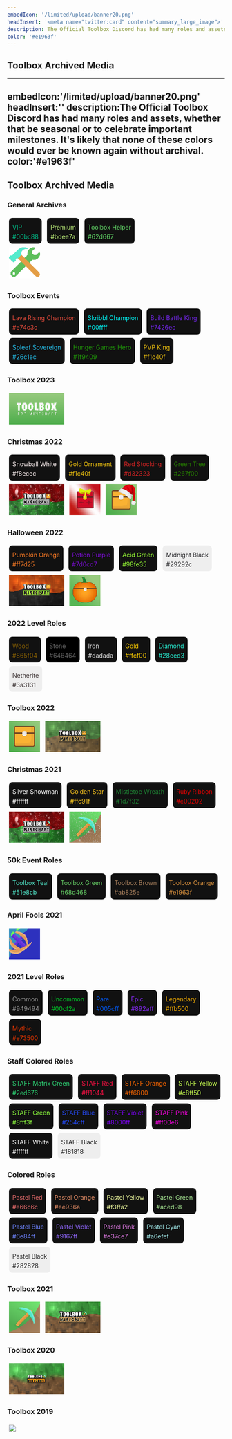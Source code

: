 ```yaml
---
embedIcon: '/limited/upload/banner20.png'
headInsert: '<meta name="twitter:card" content="summary_large_image">'
description: The Official Toolbox Discord has had many roles and assets, whether that be seasonal or to celebrate important milestones. It's likely that none of these colors would ever be known again without archival.
color: '#e1963f'
---
```

## Toolbox Archived Media
---
embedIcon:'/limited/upload/banner20.png'
headInsert:'<meta name="twitter:card" content="summary_large_image">'
description:The Official Toolbox Discord has had many roles and assets, whether that be seasonal or to celebrate important milestones. It's likely that none of these colors would ever be known again without archival.
color:'#e1963f'
---
## Toolbox Archived Media
<div class="changelog-container">
  <h3>General Archives</h3>
  <div>
    <a class="home-content-container" style="border-radius:8px;background:#111;padding:8px;color:#ccc;display:inline-block;margin:4px;line-height:0;--color:#00bc88">
      <p class="dreamsdb infotitle" style="color:var(--color)">VIP</p>
      <p class="dreamsdb infostats" style="display:block;line-height:16px;margin:0;color:var(--color)">#00bc88</p>
    </a>
    <a class="home-content-container" style="border-radius:8px;background:#111;padding:8px;color:#ccc;display:inline-block;margin:4px;line-height:0;--color:#bdee7a">
      <p class="dreamsdb infotitle" style="color:var(--color)">Premium</p>
      <p class="dreamsdb infostats" style="display:block;line-height:16px;margin:0;color:var(--color)">#bdee7a</p>
    </a>
    <a class="home-content-container" style="border-radius:8px;background:#111;padding:8px;color:#ccc;display:inline-block;margin:4px;line-height:0;--color:#62d667">
      <p class="dreamsdb infotitle" style="color:var(--color)">Toolbox Helper</p>
      <p class="dreamsdb infostats" style="display:block;line-height:16px;margin:0;color:var(--color)">#62d667</p>
    </a>
    <div class="home-content-container" style="justify-content:left">
      <img src="./upload/garoleiconhelper.png">
    </div>
  </div>
</div>
<div class="changelog-container">
  <h3>Toolbox Events</h3>
  <div>
    <a class="home-content-container" style="border-radius:8px;background:#111;padding:8px;color:#ccc;display:inline-block;margin:4px;line-height:0;--color:#e74c3c">
      <p class="dreamsdb infotitle" style="color:var(--color)">Lava Rising Champion</p>
      <p class="dreamsdb infostats" style="display:block;line-height:16px;margin:0;color:var(--color)">#e74c3c</p>
    </a>
    <a class="home-content-container" style="border-radius:8px;background:#111;padding:8px;color:#ccc;display:inline-block;margin:4px;line-height:0;--color:#00ffff">
      <p class="dreamsdb infotitle" style="color:var(--color)">Skribbl Champion</p>
      <p class="dreamsdb infostats" style="display:block;line-height:16px;margin:0;color:var(--color)">#00ffff</p>
    </a>
    <a class="home-content-container" style="border-radius:8px;background:#111;padding:8px;color:#ccc;display:inline-block;margin:4px;line-height:0;--color:#7426ec">
      <p class="dreamsdb infotitle" style="color:var(--color)">Build Battle King</p>
      <p class="dreamsdb infostats" style="display:block;line-height:16px;margin:0;color:var(--color)">#7426ec</p>
    </a>
    <a class="home-content-container" style="border-radius:8px;background:#111;padding:8px;color:#ccc;display:inline-block;margin:4px;line-height:0;--color:#26c1ec">
      <p class="dreamsdb infotitle" style="color:var(--color)">Spleef Sovereign</p>
      <p class="dreamsdb infostats" style="display:block;line-height:16px;margin:0;color:var(--color)">#26c1ec</p>
    </a>
    <a class="home-content-container" style="border-radius:8px;background:#111;padding:8px;color:#ccc;display:inline-block;margin:4px;line-height:0;--color:#1f9409">
      <p class="dreamsdb infotitle" style="color:var(--color)">Hunger Games Hero</p>
      <p class="dreamsdb infostats" style="display:block;line-height:16px;margin:0;color:var(--color)">#1f9409</p>
    </a>
    <a class="home-content-container" style="border-radius:8px;background:#111;padding:8px;color:#ccc;display:inline-block;margin:4px;line-height:0;--color:#f1c40f">
      <p class="dreamsdb infotitle" style="color:var(--color)">PVP King</p>
      <p class="dreamsdb infostats" style="display:block;line-height:16px;margin:0;color:var(--color)">#f1c40f</p>
    </a>
  </div>
</div>
<div class="changelog-container">
  <h3>Toolbox 2023</h3>
  <div>
    <div class="home-content-container" style="justify-content:left">
      <img src="./upload/tb230.png">
    </div>
  </div>
</div>
<div class="changelog-container">
  <h3>Christmas 2022</h3>
  <div>
    <a class="home-content-container" style="border-radius:8px;background:#111;padding:8px;color:#ccc;display:inline-block;margin:4px;line-height:0;--color:#f8ecec">
      <p class="dreamsdb infotitle" style="color:var(--color)">Snowball White</p>
      <p class="dreamsdb infostats" style="display:block;line-height:16px;margin:0;color:var(--color)">#f8ecec</p>
    </a>
    <a class="home-content-container" style="border-radius:8px;background:#111;padding:8px;color:#ccc;display:inline-block;margin:4px;line-height:0;--color:#f1c40f">
      <p class="dreamsdb infotitle" style="color:var(--color)">Gold Ornament</p>
      <p class="dreamsdb infostats" style="display:block;line-height:16px;margin:0;color:var(--color)">#f1c40f</p>
    </a>
    <a class="home-content-container" style="border-radius:8px;background:#111;padding:8px;color:#ccc;display:inline-block;margin:4px;line-height:0;--color:#d32323">
      <p class="dreamsdb infotitle" style="color:var(--color)">Red Stocking</p>
      <p class="dreamsdb infostats" style="display:block;line-height:16px;margin:0;color:var(--color)">#d32323</p>
    </a>
    <a class="home-content-container" style="border-radius:8px;background:#111;padding:8px;color:#ccc;display:inline-block;margin:4px;line-height:0;--color:#267f00">
      <p class="dreamsdb infotitle" style="color:var(--color)">Green Tree</p>
      <p class="dreamsdb infostats" style="display:block;line-height:16px;margin:0;color:var(--color)">#267f00</p>
    </a>
    <div class="home-content-container" style="justify-content:left">
      <img src="./upload/xmas220.png">
      <img src="./upload/xmas221.gif">
      <img src="./upload/xmas222.png">
    </div>
  </div>
</div>
<div class="changelog-container">
  <h3>Halloween 2022</h3>
  <div>
    <a class="home-content-container" style="border-radius:8px;background:#111;padding:8px;color:#ccc;display:inline-block;margin:4px;line-height:0;--color:#ff7d25">
      <p class="dreamsdb infotitle" style="color:var(--color)">Pumpkin Orange</p>
      <p class="dreamsdb infostats" style="display:block;line-height:16px;margin:0;color:var(--color)">#ff7d25</p>
    </a>
    <a class="home-content-container" style="border-radius:8px;background:#111;padding:8px;color:#ccc;display:inline-block;margin:4px;line-height:0;--color:#7d0cd7">
      <p class="dreamsdb infotitle" style="color:var(--color)">Potion Purple</p>
      <p class="dreamsdb infostats" style="display:block;line-height:16px;margin:0;color:var(--color)">#7d0cd7</p>
    </a>
    <a class="home-content-container" style="border-radius:8px;background:#111;padding:8px;color:#ccc;display:inline-block;margin:4px;line-height:0;--color:#98fe35">
      <p class="dreamsdb infotitle" style="color:var(--color)">Acid Green</p>
      <p class="dreamsdb infostats" style="display:block;line-height:16px;margin:0;color:var(--color)">#98fe35</p>
    </a>
    <a class="home-content-container" style="border-radius:8px;background:#eee;padding:8px;color:#ccc;display:inline-block;margin:4px;line-height:0;--color:#29292c">
      <p class="dreamsdb infotitle" style="color:var(--color)">Midnight Black</p>
      <p class="dreamsdb infostats" style="display:block;line-height:16px;margin:0;color:var(--color)">#29292c</p>
    </a>
    <div class="home-content-container" style="justify-content:left">
      <img src="./upload/spook220.png">
      <img src="./upload/spook221.png">
    </div>
  </div>
</div>
<div class="changelog-container">
  <h3>2022 Level Roles</h3>
  <div>
    <a class="home-content-container" style="border-radius:8px;background:#111;padding:8px;color:#ccc;display:inline-block;margin:4px;line-height:0;--color:#865f04">
      <p class="dreamsdb infotitle" style="color:var(--color)">Wood</p>
      <p class="dreamsdb infostats" style="display:block;line-height:16px;margin:0;color:var(--color)">#865f04</p>
    </a>
    <a class="home-content-container" style="border-radius:8px;background:#000;padding:8px;color:#ccc;display:inline-block;margin:4px;line-height:0;--color:#646464">
      <p class="dreamsdb infotitle" style="color:var(--color)">Stone</p>
      <p class="dreamsdb infostats" style="display:block;line-height:16px;margin:0;color:var(--color)">#646464</p>
    </a>
    <a class="home-content-container" style="border-radius:8px;background:#111;padding:8px;color:#ccc;display:inline-block;margin:4px;line-height:0;--color:#dadada">
      <p class="dreamsdb infotitle" style="color:var(--color)">Iron</p>
      <p class="dreamsdb infostats" style="display:block;line-height:16px;margin:0;color:var(--color)">#dadada</p>
    </a>
    <a class="home-content-container" style="border-radius:8px;background:#111;padding:8px;color:#ccc;display:inline-block;margin:4px;line-height:0;--color:#ffcf00">
      <p class="dreamsdb infotitle" style="color:var(--color)">Gold</p>
      <p class="dreamsdb infostats" style="display:block;line-height:16px;margin:0;color:var(--color)">#ffcf00</p>
    </a>
    <a class="home-content-container" style="border-radius:8px;background:#111;padding:8px;color:#ccc;display:inline-block;margin:4px;line-height:0;--color:#28eed3">
      <p class="dreamsdb infotitle" style="color:var(--color)">Diamond</p>
      <p class="dreamsdb infostats" style="display:block;line-height:16px;margin:0;color:var(--color)">#28eed3</p>
    </a>
    <a class="home-content-container" style="border-radius:8px;background:#eee;padding:8px;color:#ccc;display:inline-block;margin:4px;line-height:0;--color:#3a3131">
      <p class="dreamsdb infotitle" style="color:var(--color)">Netherite</p>
      <p class="dreamsdb infostats" style="display:block;line-height:16px;margin:0;color:var(--color)">#3a3131</p>
    </a>
  </div>
</div>
<div class="changelog-container">
  <h3>Toolbox 2022</h3>
  <div>
    <div class="home-content-container" style="justify-content:left">
      <img src="./upload/tb220.png">
      <img src="./upload/tb221.png">
    </div>
  </div>
</div>
<div class="changelog-container">
  <h3>Christmas 2021</h3>
  <div>
    <a class="home-content-container" style="border-radius:8px;background:#111;padding:8px;color:#ccc;display:inline-block;margin:4px;line-height:0;--color:#ffffff">
      <p class="dreamsdb infotitle" style="color:var(--color)">Silver Snowman</p>
      <p class="dreamsdb infostats" style="display:block;line-height:16px;margin:0;color:var(--color)">#ffffff</p>
    </a>
    <a class="home-content-container" style="border-radius:8px;background:#111;padding:8px;color:#ccc;display:inline-block;margin:4px;line-height:0;--color:#ffc91f">
      <p class="dreamsdb infotitle" style="color:var(--color)">Golden Star</p>
      <p class="dreamsdb infostats" style="display:block;line-height:16px;margin:0;color:var(--color)">#ffc91f</p>
    </a>
    <a class="home-content-container" style="border-radius:8px;background:#111;padding:8px;color:#ccc;display:inline-block;margin:4px;line-height:0;--color:#1d7f32">
      <p class="dreamsdb infotitle" style="color:var(--color)">Mistletoe Wreath</p>
      <p class="dreamsdb infostats" style="display:block;line-height:16px;margin:0;color:var(--color)">#1d7f32</p>
    </a>
    <a class="home-content-container" style="border-radius:8px;background:#111;padding:8px;color:#ccc;display:inline-block;margin:4px;line-height:0;--color:#e00202">
      <p class="dreamsdb infotitle" style="color:var(--color)">Ruby Ribbon</p>
      <p class="dreamsdb infostats" style="display:block;line-height:16px;margin:0;color:var(--color)">#e00202</p>
    </a>
    <div class="home-content-container" style="justify-content:left">
      <img src="./upload/xmas210.png">
      <img src="./upload/xmas211.gif">
    </div>
  </div>
</div>
<div class="changelog-container">
  <h3>50k Event Roles</h3>
  <div>
    <a class="home-content-container" style="border-radius:8px;background:#111;padding:8px;color:#ccc;display:inline-block;margin:4px;line-height:0;--color:#51e8cb">
      <p class="dreamsdb infotitle" style="color:var(--color)">Toolbox Teal</p>
      <p class="dreamsdb infostats" style="display:block;line-height:16px;margin:0;color:var(--color)">#51e8cb</p>
    </a>
    <a class="home-content-container" style="border-radius:8px;background:#111;padding:8px;color:#ccc;display:inline-block;margin:4px;line-height:0;--color:#68d468">
      <p class="dreamsdb infotitle" style="color:var(--color)">Toolbox Green</p>
      <p class="dreamsdb infostats" style="display:block;line-height:16px;margin:0;color:var(--color)">#68d468</p>
    </a>
    <a class="home-content-container" style="border-radius:8px;background:#111;padding:8px;color:#ccc;display:inline-block;margin:4px;line-height:0;--color:#ab825e">
      <p class="dreamsdb infotitle" style="color:var(--color)">Toolbox Brown</p>
      <p class="dreamsdb infostats" style="display:block;line-height:16px;margin:0;color:var(--color)">#ab825e</p>
    </a>
    <a class="home-content-container" style="border-radius:8px;background:#111;padding:8px;color:#ccc;display:inline-block;margin:4px;line-height:0;--color:#e1963f">
      <p class="dreamsdb infotitle" style="color:var(--color)">Toolbox Orange</p>
      <p class="dreamsdb infostats" style="display:block;line-height:16px;margin:0;color:var(--color)">#e1963f</p>
    </a>
  </div>
</div>
<div class="changelog-container">
  <h3>April Fools 2021</h3>
  <div>
    <div class="home-content-container" style="justify-content:left">
      <img src="./upload/fools210.gif">
    </div>
  </div>
</div>
<div class="changelog-container">
  <h3>2021 Level Roles</h3>
  <div>
    <a class="home-content-container" style="border-radius:8px;background:#111;padding:8px;color:#ccc;display:inline-block;margin:4px;line-height:0;--color:#949494">
      <p class="dreamsdb infotitle" style="color:var(--color)">Common</p>
      <p class="dreamsdb infostats" style="display:block;line-height:16px;margin:0;color:var(--color)">#949494</p>
    </a>
    <a class="home-content-container" style="border-radius:8px;background:#111;padding:8px;color:#ccc;display:inline-block;margin:4px;line-height:0;--color:#00cf2a">
      <p class="dreamsdb infotitle" style="color:var(--color)">Uncommon</p>
      <p class="dreamsdb infostats" style="display:block;line-height:16px;margin:0;color:var(--color)">#00cf2a</p>
    </a>
    <a class="home-content-container" style="border-radius:8px;background:#111;padding:8px;color:#ccc;display:inline-block;margin:4px;line-height:0;--color:#005cff">
      <p class="dreamsdb infotitle" style="color:var(--color)">Rare</p>
      <p class="dreamsdb infostats" style="display:block;line-height:16px;margin:0;color:var(--color)">#005cff</p>
    </a>
    <a class="home-content-container" style="border-radius:8px;background:#111;padding:8px;color:#ccc;display:inline-block;margin:4px;line-height:0;--color:#892aff">
      <p class="dreamsdb infotitle" style="color:var(--color)">Epic</p>
      <p class="dreamsdb infostats" style="display:block;line-height:16px;margin:0;color:var(--color)">#892aff</p>
    </a>
    <a class="home-content-container" style="border-radius:8px;background:#111;padding:8px;color:#ccc;display:inline-block;margin:4px;line-height:0;--color:#ffb500">
      <p class="dreamsdb infotitle" style="color:var(--color)">Legendary</p>
      <p class="dreamsdb infostats" style="display:block;line-height:16px;margin:0;color:var(--color)">#ffb500</p>
    </a>
    <a class="home-content-container" style="border-radius:8px;background:#111;padding:8px;color:#ccc;display:inline-block;margin:4px;line-height:0;--color:#e73500">
      <p class="dreamsdb infotitle" style="color:var(--color)">Mythic</p>
      <p class="dreamsdb infostats" style="display:block;line-height:16px;margin:0;color:var(--color)">#e73500</p>
    </a>
  </div>
</div>
<div class="changelog-container">
  <h3>Staff Colored Roles</h3>
  <div>
    <a class="home-content-container" style="border-radius:8px;background:#111;padding:8px;color:#ccc;display:inline-block;margin:4px;line-height:0;--color:#2ed676">
      <p class="dreamsdb infotitle" style="color:var(--color)">STAFF Matrix Green</p>
      <p class="dreamsdb infostats" style="display:block;line-height:16px;margin:0;color:var(--color)">#2ed676</p>
    </a>
    <a class="home-content-container" style="border-radius:8px;background:#111;padding:8px;color:#ccc;display:inline-block;margin:4px;line-height:0;--color:#ff1044">
      <p class="dreamsdb infotitle" style="color:var(--color)">STAFF Red</p>
      <p class="dreamsdb infostats" style="display:block;line-height:16px;margin:0;color:var(--color)">#ff1044</p>
    </a>
    <a class="home-content-container" style="border-radius:8px;background:#111;padding:8px;color:#ccc;display:inline-block;margin:4px;line-height:0;--color:#ff6800">
      <p class="dreamsdb infotitle" style="color:var(--color)">STAFF Orange</p>
      <p class="dreamsdb infostats" style="display:block;line-height:16px;margin:0;color:var(--color)">#ff6800</p>
    </a>
    <a class="home-content-container" style="border-radius:8px;background:#111;padding:8px;color:#ccc;display:inline-block;margin:4px;line-height:0;--color:#c8ff50">
      <p class="dreamsdb infotitle" style="color:var(--color)">STAFF Yellow</p>
      <p class="dreamsdb infostats" style="display:block;line-height:16px;margin:0;color:var(--color)">#c8ff50</p>
    </a>
    <a class="home-content-container" style="border-radius:8px;background:#111;padding:8px;color:#ccc;display:inline-block;margin:4px;line-height:0;--color:#8fff3f">
      <p class="dreamsdb infotitle" style="color:var(--color)">STAFF Green</p>
      <p class="dreamsdb infostats" style="display:block;line-height:16px;margin:0;color:var(--color)">#8fff3f</p>
    </a>
    <a class="home-content-container" style="border-radius:8px;background:#111;padding:8px;color:#ccc;display:inline-block;margin:4px;line-height:0;--color:#254cff">
      <p class="dreamsdb infotitle" style="color:var(--color)">STAFF Blue</p>
      <p class="dreamsdb infostats" style="display:block;line-height:16px;margin:0;color:var(--color)">#254cff</p>
    </a>
    <a class="home-content-container" style="border-radius:8px;background:#111;padding:8px;color:#ccc;display:inline-block;margin:4px;line-height:0;--color:#8000ff">
      <p class="dreamsdb infotitle" style="color:var(--color)">STAFF Violet</p>
      <p class="dreamsdb infostats" style="display:block;line-height:16px;margin:0;color:var(--color)">#8000ff</p>
    </a>
    <a class="home-content-container" style="border-radius:8px;background:#111;padding:8px;color:#ccc;display:inline-block;margin:4px;line-height:0;--color:#ff00e6">
      <p class="dreamsdb infotitle" style="color:var(--color)">STAFF Pink</p>
      <p class="dreamsdb infostats" style="display:block;line-height:16px;margin:0;color:var(--color)">#ff00e6</p>
    </a>
    <a class="home-content-container" style="border-radius:8px;background:#111;padding:8px;color:#ccc;display:inline-block;margin:4px;line-height:0;--color:#fff">
      <p class="dreamsdb infotitle" style="color:var(--color)">STAFF White</p>
      <p class="dreamsdb infostats" style="display:block;line-height:16px;margin:0;color:var(--color)">#ffffff</p>
    </a>
    <a class="home-content-container" style="border-radius:8px;background:#eee;padding:8px;color:#ccc;display:inline-block;margin:4px;line-height:0;--color:#181818">
      <p class="dreamsdb infotitle" style="color:var(--color)">STAFF Black</p>
      <p class="dreamsdb infostats" style="display:block;line-height:16px;margin:0;color:var(--color)">#181818</p>
    </a>
  </div>
</div>
<div class="changelog-container">
  <h3>Colored Roles</h3>
  <div>
    <a class="home-content-container" style="border-radius:8px;background:#111;padding:8px;color:#ccc;display:inline-block;margin:4px;line-height:0;--color:#e66c6c">
      <p class="dreamsdb infotitle" style="color:var(--color)">Pastel Red</p>
      <p class="dreamsdb infostats" style="display:block;line-height:16px;margin:0;color:var(--color)">#e66c6c</p>
    </a>
    <a class="home-content-container" style="border-radius:8px;background:#111;padding:8px;color:#ccc;display:inline-block;margin:4px;line-height:0;--color:#ee936a">
      <p class="dreamsdb infotitle" style="color:var(--color)">Pastel Orange</p>
      <p class="dreamsdb infostats" style="display:block;line-height:16px;margin:0;color:var(--color)">#ee936a</p>
    </a>
    <a class="home-content-container" style="border-radius:8px;background:#111;padding:8px;color:#ccc;display:inline-block;margin:4px;line-height:0;--color:#f3ffa2">
      <p class="dreamsdb infotitle" style="color:var(--color)">Pastel Yellow</p>
      <p class="dreamsdb infostats" style="display:block;line-height:16px;margin:0;color:var(--color)">#f3ffa2</p>
    </a>
    <a class="home-content-container" style="border-radius:8px;background:#111;padding:8px;color:#ccc;display:inline-block;margin:4px;line-height:0;--color:#aced98">
      <p class="dreamsdb infotitle" style="color:var(--color)">Pastel Green</p>
      <p class="dreamsdb infostats" style="display:block;line-height:16px;margin:0;color:var(--color)">#aced98</p>
    </a>
    <a class="home-content-container" style="border-radius:8px;background:#111;padding:8px;color:#ccc;display:inline-block;margin:4px;line-height:0;--color:#6e84ff">
      <p class="dreamsdb infotitle" style="color:var(--color)">Pastel Blue</p>
      <p class="dreamsdb infostats" style="display:block;line-height:16px;margin:0;color:var(--color)">#6e84ff</p>
    </a>
    <a class="home-content-container" style="border-radius:8px;background:#111;padding:8px;color:#ccc;display:inline-block;margin:4px;line-height:0;--color:#9167ff">
      <p class="dreamsdb infotitle" style="color:var(--color)">Pastel Violet</p>
      <p class="dreamsdb infostats" style="display:block;line-height:16px;margin:0;color:var(--color)">#9167ff</p>
    </a>
    <a class="home-content-container" style="border-radius:8px;background:#111;padding:8px;color:#ccc;display:inline-block;margin:4px;line-height:0;--color:#e37ce7">
      <p class="dreamsdb infotitle" style="color:var(--color)">Pastel Pink</p>
      <p class="dreamsdb infostats" style="display:block;line-height:16px;margin:0;color:var(--color)">#e37ce7</p>
    </a>
    <a class="home-content-container" style="border-radius:8px;background:#111;padding:8px;color:#ccc;display:inline-block;margin:4px;line-height:0;--color:#a6efef">
      <p class="dreamsdb infotitle" style="color:var(--color)">Pastel Cyan</p>
      <p class="dreamsdb infostats" style="display:block;line-height:16px;margin:0;color:var(--color)">#a6efef</p>
    </a>
    <a class="home-content-container" style="border-radius:8px;background:#eee;padding:8px;color:#ccc;display:inline-block;margin:4px;line-height:0;--color:#282828">
      <p class="dreamsdb infotitle" style="color:var(--color)">Pastel Black</p>
      <p class="dreamsdb infostats" style="display:block;line-height:16px;margin:0;color:var(--color)">#282828</p>
    </a>
  </div>
</div>
<div class="changelog-container">
  <h3>Toolbox 2021</h3>
  <div>
    <div class="home-content-container" style="justify-content:left">
      <img src="./upload/tb210.png">
      <img src="./upload/tb211.png">
    </div>
  </div>
</div>
<div class="changelog-container">
  <h3>Toolbox 2020</h3>
  <div>
    <div class="home-content-container" style="justify-content:left">
      <img src="./upload/tb200.png">
    </div>
  </div>
</div>
<div class="changelog-container">
  <h3>Toolbox 2019</h3>
  <div>
    <div class="home-content-container" style="justify-content:left">
      <img src="./upload/tb190.png">
    </div>
  </div>
</div>
<style>
  .changelog-container>div>div>img {
    margin:4px;
    height:72px;
    image-rendering:pixelated
  }
</style>
